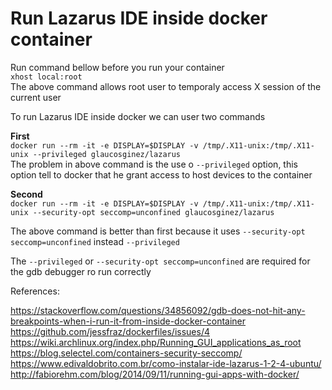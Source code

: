 # Run Lazarus IDE inside docker container
Run command bellow before you run your container  
`xhost local:root`  
The above command allows root user to temporaly access X session of the current user

To run Lazarus IDE inside docker we can user two commands

**First**  
`docker run --rm -it -e DISPLAY=$DISPLAY -v /tmp/.X11-unix:/tmp/.X11-unix --privileged glaucosginez/lazarus`  
The problem in above command is the use o `--privileged` option, this option tell to docker that he grant access to host devices to the container

**Second**  
`docker run --rm -it -e DISPLAY=$DISPLAY -v /tmp/.X11-unix:/tmp/.X11-unix --security-opt seccomp=unconfined glaucosginez/lazarus`  

The above command is better than first because it uses `--security-opt seccomp=unconfined` instead `--privileged`

The `--privileged` or `--security-opt seccomp=unconfined` are required for the gdb debugger ro run correctly



References:

https://stackoverflow.com/questions/34856092/gdb-does-not-hit-any-breakpoints-when-i-run-it-from-inside-docker-container
https://github.com/jessfraz/dockerfiles/issues/4
https://wiki.archlinux.org/index.php/Running_GUI_applications_as_root
https://blog.selectel.com/containers-security-seccomp/
https://www.edivaldobrito.com.br/como-instalar-ide-lazarus-1-2-4-ubuntu/
http://fabiorehm.com/blog/2014/09/11/running-gui-apps-with-docker/
